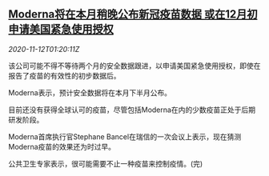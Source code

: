 <!--1605147796000-->
[Moderna将在本月稍晚公布新冠疫苗数据 或在12月初申请美国紧急使用授权](https://cn.reuters.com/article/us-moderna-covid-vaccine-1112-idCNKBS27S04K)
------

<div><i>2020-11-12T01:20:11Z</i></div><p>该公司可能不得不等待两个月的安全数据跟进，以申请美国紧急使用授权，即使在报告了疫苗的有效性的初步数据后。</p><p>Moderna表示，预计安全数据将在本月下半月公布。</p><p>目前还没有获得全球认可的疫苗，尽管包括Moderna在内的少数疫苗正处于后期研发阶段。</p><p>Moderna首席执行官Stephane Bancel在瑞信的一次会议上表示，现在猜测Moderna疫苗的效果还为时过早。</p><p>公共卫生专家表示，很可能需要不止一种疫苗来控制疫情。(完)</p>
